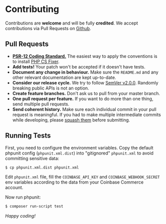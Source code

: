 # Contributing

Contributions are **welcome** and will be fully **credited**. We accept contributions via Pull Requests on [Github](https://github.com/shakurov/laravel-coinbase/pulls).

## Pull Requests

- **[PSR-12 Coding Standard.](https://github.com/php-fig/fig-standards/blob/master/accepted/PSR-12-extended-coding-style-guide.md)** The easiest way to apply the conventions is to install [PHP CS Fixer](https://github.com/FriendsOfPHP/PHP-CS-Fixer).
- **Add tests!** Your patch won't be accepted if it doesn't have tests.
- **Document any change in behaviour.** Make sure the `README.md` and any other relevant documentation are kept up-to-date.
- **Consider our release cycle.** We try to follow [SemVer v2.0.0](http://semver.org/). Randomly breaking public APIs is not an option.
- **Create feature branches.** Don't ask us to pull from your master branch.
- **One pull request per feature.** If you want to do more than one thing, send multiple pull requests.
- **Send coherent history.** Make sure each individual commit in your pull request is meaningful. If you had to make multiple intermediate commits while developing, please [squash them](https://www.git-scm.com/book/en/v2/Git-Tools-Rewriting-History#Changing-Multiple-Commit-Messages) before submitting.

## Running Tests

First, you need to configure the environment variables. Copy the default phpunit config (`phpunit.xml.dist`) into "gitignored" `phpunit.xml` to avoid committing sensitive data:

```bash
$ cp phpunit.xml.dist phpunit.xml
```

Edit `phpunit.xml` file, fill the `COINBASE_API_KEY` and `COINBASE_WEBHOOK_SECRET` env variables according to the data from your Coinbase Commerce account.

Now run phpunit:
```bash
$ composer run-script test
```


*Happy coding!*
